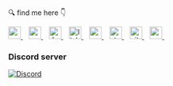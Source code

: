 🔍 find me here 👇

[
  <img
    src="https://image.flaticon.com/icons/svg/1/1198.svg"
    width="25"
    title="website"
    alt="website"
  />
](https://only4.dev)
&nbsp;&nbsp;
[
  <img
    src="https://image.flaticon.com/icons/svg/2111/2111502.svg"
    width="25"
    title="medium"
    alt="medium"
  />
](https://medium.com/@only4)
&nbsp;&nbsp;
[
  <img
    src="https://d2fltix0v2e0sb.cloudfront.net/dev-badge.svg"
    width="25"
    title="dev.to"
    alt="dev.to"
  />
](https://dev.to/mohitkyadav)
&nbsp;&nbsp;
[
  <img
    src="https://image.flaticon.com/icons/svg/1409/1409945.svg"
    width="25"
    title="linkedin"
    alt="linkedin"
  />
](https://www.linkedin.com/in/mohitkyadav/)
&nbsp;&nbsp;
[
  <img
    src="https://image.flaticon.com/icons/svg/2111/2111255.svg"
    width="25"
    title="angelist"
    alt="angelist"
  />
](https://angel.co/u/mohitkyadav)
&nbsp;&nbsp;
[
  <img
    src="https://img.icons8.com/color/2x/stackoverflow.png"
    width="25"
    title="stackoverflow"
    alt="stackoverflow"
  />
](https://stackoverflow.com/users/7986026/only4)
&nbsp;&nbsp;
[
  <img
    src="https://image.flaticon.com/icons/svg/919/919847.svg"
    width="25"
    title="github"
    alt="github"
  />
](http://www.github.com/mohitkyadav)
&nbsp;&nbsp;
[
  <img
    src="https://image.flaticon.com/icons/svg/732/732223.svg"
    width="25"
    title="mail"
    alt="mail"
  />
](mailto:me@only4.dev)
&nbsp;&nbsp;

### Discord server
[![Discord](https://img.shields.io/discord/522610943037931551?color=7389D8&logo=discord&style=for-the-badge)](https://discord.gg/bJGQRJx)
